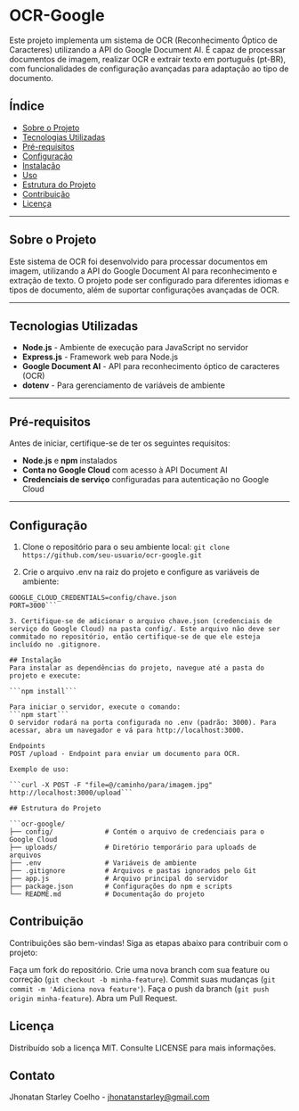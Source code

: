 # OCR-Google

Este projeto implementa um sistema de OCR (Reconhecimento Óptico de Caracteres) utilizando a API do Google Document AI. É capaz de processar documentos de imagem, realizar OCR e extrair texto em português (pt-BR), com funcionalidades de configuração avançadas para adaptação ao tipo de documento.

## Índice

- [Sobre o Projeto](#sobre-o-projeto)
- [Tecnologias Utilizadas](#tecnologias-utilizadas)
- [Pré-requisitos](#pré-requisitos)
- [Configuração](#configuração)
- [Instalação](#instalação)
- [Uso](#uso)
- [Estrutura do Projeto](#estrutura-do-projeto)
- [Contribuição](#contribuição)
- [Licença](#licença)

---

## Sobre o Projeto

Este sistema de OCR foi desenvolvido para processar documentos em imagem, utilizando a API do Google Document AI para reconhecimento e extração de texto. O projeto pode ser configurado para diferentes idiomas e tipos de documento, além de suportar configurações avançadas de OCR.

---

## Tecnologias Utilizadas

- **Node.js** - Ambiente de execução para JavaScript no servidor
- **Express.js** - Framework web para Node.js
- **Google Document AI** - API para reconhecimento óptico de caracteres (OCR)
- **dotenv** - Para gerenciamento de variáveis de ambiente

---

## Pré-requisitos

Antes de iniciar, certifique-se de ter os seguintes requisitos:

- **Node.js** e **npm** instalados
- **Conta no Google Cloud** com acesso à API Document AI
- **Credenciais de serviço** configuradas para autenticação no Google Cloud

---

## Configuração

1. Clone o repositório para o seu ambiente local:
   ```git clone https://github.com/seu-usuario/ocr-google.git```

2. Crie o arquivo .env na raiz do projeto e configure as variáveis de ambiente:

```GOOGLE_CLOUD_PROJECT_ID=seu_projeto_id
GOOGLE_CLOUD_CREDENTIALS=config/chave.json
PORT=3000```

3. Certifique-se de adicionar o arquivo chave.json (credenciais de serviço do Google Cloud) na pasta config/. Este arquivo não deve ser commitado no repositório, então certifique-se de que ele esteja incluído no .gitignore.

## Instalação
Para instalar as dependências do projeto, navegue até a pasta do projeto e execute:

```npm install```

Para iniciar o servidor, execute o comando:
```npm start```
O servidor rodará na porta configurada no .env (padrão: 3000). Para acessar, abra um navegador e vá para http://localhost:3000.

Endpoints
POST /upload - Endpoint para enviar um documento para OCR.

Exemplo de uso:

```curl -X POST -F "file=@/caminho/para/imagem.jpg" http://localhost:3000/upload```

## Estrutura do Projeto

```ocr-google/
├── config/             # Contém o arquivo de credenciais para o Google Cloud
├── uploads/            # Diretório temporário para uploads de arquivos
├── .env                # Variáveis de ambiente
├── .gitignore          # Arquivos e pastas ignorados pelo Git
├── app.js              # Arquivo principal do servidor
├── package.json        # Configurações do npm e scripts
└── README.md           # Documentação do projeto
```

## Contribuição
Contribuições são bem-vindas! Siga as etapas abaixo para contribuir com o projeto:

Faça um fork do repositório.
Crie uma nova branch com sua feature ou correção (```git checkout -b minha-feature```).
Commit suas mudanças (```git commit -m 'Adiciona nova feature'```).
Faça o push da branch (```git push origin minha-feature```).
Abra um Pull Request.

## Licença
Distribuído sob a licença MIT. Consulte LICENSE para mais informações.

## Contato
Jhonatan Starley Coelho - jhonatanstarley@gmail.com
